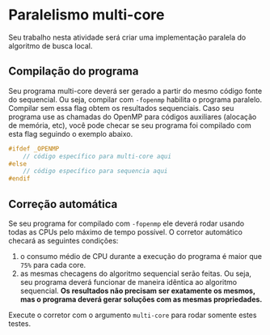 # Paralelismo multi-core

Seu trabalho nesta atividade será criar uma implementação paralela do algoritmo de busca local.

## Compilação do programa

Seu programa multi-core deverá ser gerado a partir do mesmo código fonte do sequencial. Ou seja, compilar com `-fopenmp` habilita o programa paralelo. Compilar sem essa flag obtem os resultados sequenciais. Caso seu programa use as chamadas do OpenMP para códigos auxiliares (alocação de memória, etc), você pode checar se seu programa foi compilado com esta flag seguindo o exemplo abaixo.

```cpp
#ifdef _OPENMP
    // código específico para multi-core aqui
#else
    // código específico para sequencia aqui
#endif
```

## Correção automática

Se seu programa for compilado com `-fopenmp` ele deverá rodar usando todas as CPUs pelo máximo de tempo possível. O corretor automático checará as seguintes condições:

1. o consumo médio de CPU durante a execução do programa é maior que `75%` para cada core.
2. as mesmas checagens do algoritmo sequencial serão feitas. Ou seja, seu programa deverá funcionar de maneira idêntica ao algoritmo sequencial. **Os resultados não precisam ser exatamente os mesmos, mas o programa deverá gerar soluções com as mesmas propriedades.**

Execute o corretor com o argumento `multi-core` para rodar somente estes testes.
